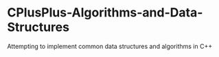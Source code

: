 # CPlusPlus-Algorithms-and-Data-Structures
Attempting to implement common data structures and algorithms in C++
